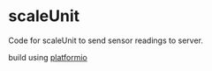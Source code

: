 # scaleUnit

Code for scaleUnit to send sensor readings to server.

build using [platformio](https://platformio.org/)
